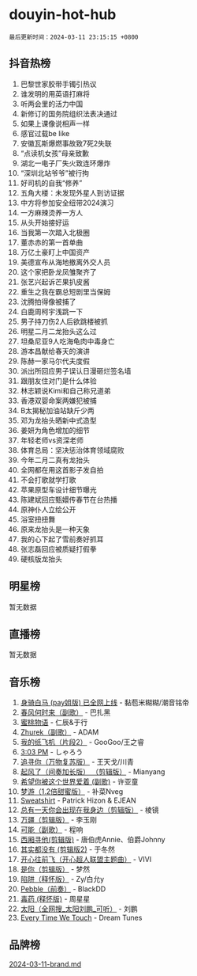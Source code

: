 # douyin-hot-hub

`最后更新时间：2024-03-11 23:15:15 +0800`

## 抖音热榜

1. 巴黎世家胶带手镯引热议
1. 谁发明的用英语打麻将
1. 听两会里的活力中国
1. 新修订的国务院组织法表决通过
1. 如果上课像说相声一样
1. 感官过载be like
1. 安徽瓦斯爆燃事故致7死2失联
1. “点读机女孩”母亲致歉
1. 湖北一电子厂失火致连环爆炸
1. “深圳北站爷爷”被行拘
1. 好司机的自我“修养”
1. 五角大楼：未发现外星人到访证据
1. 中方将参加安全纽带2024演习
1. 一方麻辣烫养一方人
1. 从头开始接好运
1. 当我第一次踏入北极圈
1. 董赤赤的第一首单曲
1. 万亿土豪盯上中国资产
1. 美德宣布从海地撤离外交人员
1. 这个家把卧龙凤雏聚齐了
1. 张艺兴起诉芒果扒皮酱
1. 重生之我在霸总短剧里当保姆
1. 沈腾拍得像被捕了
1. 白鹿周柯宇浅跳一下
1. 男子持刀伤2人后欲跳楼被抓
1. 明星二月二龙抬头这么过
1. 坦桑尼亚9人吃海龟肉中毒身亡
1. 游本昌献给春天的演讲
1. 陈赫一家马尔代夫度假
1. 派出所回应男子误认日漫砸烂签名墙
1. 跟朋友住对门是什么体验
1. 林志颖说Kimi和自己称兄道弟
1. 香港双婴命案两嫌犯被捕
1. B太揭秘加油站缺斤少两
1. 邓为龙抬头晒新中式造型
1. 姜妍为角色增加的细节
1. 年轻老师vs资深老师
1. 体育总局：坚决惩治体育领域腐败
1. 今年二月二真有龙抬头
1. 全网都在用这首影子发自拍
1. 不会打歌就学打歌
1. 苹果原型车设计细节曝光
1. 陈建斌回应甄嬛传春节在台热播
1. 原神仆人立绘公开
1. 浴室扭扭舞
1. 原来龙抬头是一种天象
1. 我的心下起了雪前奏好抓耳
1. 张志磊回应被质疑打假拳
1. 硬核版龙抬头

## 明星榜

暂无数据

## 直播榜

暂无数据

## 音乐榜

1. [身骑白马 (pay姐版) 已全网上线](https://sf5-hl-cdn-tos.douyinstatic.com/obj/tos-cn-ve-2774/oQLO5ZgLsFkaDhdIIveF2zUCgfweY0gWaH4AQG) - 黏苞米糊糊/潮音铭帝
1. [春风何时来（副歌）](https://sf5-hl-cdn-tos.douyinstatic.com/obj/tos-cn-ve-2774/ow7tbAiAWI2giBUrmu0hMMh3UYP3ZXdbDYiXd) - 巴扎黑
1. [蜜桃物语](https://sf5-hl-cdn-tos.douyinstatic.com/obj/tos-cn-ve-2774/oIhOSCZtIACtYU4XQkngiW9kCBfVD1Fz9IYeqL) - 仁辰&于行
1. [Zhurek（副歌）](https://sf3-cdn-tos.douyinstatic.com/obj/tos-cn-ve-2774/ooQm8FBZQDlf0btEYgVpCcSCQfrdJGBEKZYBGS) - ADAM
1. [我的纸飞机（片段2）](https://sf5-hl-cdn-tos.douyinstatic.com/obj/tos-cn-ve-2774/oM2ZrKcg2CD5AeRB2gkeXOFB1IxAGJdZPazYHf) - GooGoo/王之睿
1. [3:03 PM](https://sf6-cdn-tos.douyinstatic.com/obj/tos-cn-ve-2774/6dbc1e43a5424f1d8e026f901c4ecac6) - しゃろう
1. [追寻你（万物复苏版）](https://sf5-hl-cdn-tos.douyinstatic.com/obj/tos-cn-ve-2774/oYeAZJsbjIDit9APmBg8u6uDUQnHmoCf3gbo74) - 王天戈/川青
1. [起风了（间奏加长版） （剪辑版）](https://sf6-cdn-tos.douyinstatic.com/obj/tos-cn-ve-2774/8a927fdf26bc49e0ada58e80d57cf030) - Mianyang
1. [希望你被这个世界爱着 (副歌)](https://sf3-cdn-tos.douyinstatic.com/obj/tos-cn-ve-2774/oUHCmWQfZlE3QQBKBeD8rCFLpJzPgCpImhsxMt) - 许亚童
1. [梦游（1.2倍甜蜜版）](https://sf5-hl-cdn-tos.douyinstatic.com/obj/tos-cn-ve-2774/o4gyAUm8hwufoEABmwVIiQtHsFuGzAEEWtNMzo) - 补菜Nveg
1. [Sweatshirt](https://sf3-cdn-tos.douyinstatic.com/obj/tos-cn-ve-2774/oIljDAEhoLZWOUjICBfkC4Uzg1QB1BFgNfItyL) - Patrick Hizon & EJEAN
1. [总有一天你会出现在我身边（剪辑版）](https://sf6-cdn-tos.douyinstatic.com/obj/tos-cn-ve-2774/oMLsHwhWW7CYoAhoWB9EXUQIzNBsfAJxpAoxCU) - 棱镜
1. [万疆（剪辑版）](https://sf3-cdn-tos.douyinstatic.com/obj/tos-cn-ve-2774/ooG7oVgFlDTelKCjCsTTobQvbdtj1BBQXnfZd8) - 李玉刚
1. [可能（副歌）](https://sf5-hl-cdn-tos.douyinstatic.com/obj/tos-cn-ve-2774/cde1731888894259b333569393c2fb51) - 程响
1. [西厢寻他(剪辑版)](https://sf3-cdn-tos.douyinstatic.com/obj/tos-cn-ve-2774/oUsAVfAQKlRNxEv5qxvIB8o5qmIWUcXbzJKJhw) - 唐伯虎Annie、伯爵Johnny
1. [其实都没有 (剪辑版2)](https://sf5-hl-cdn-tos.douyinstatic.com/obj/tos-cn-ve-2774/oEBNQenHZtBhxYjGgUDQk0BCHTigQafgFlbQ7k) - 于冬然
1. [开心往前飞（开心超人联盟主题曲）](https://sf6-cdn-tos.douyinstatic.com/obj/tos-cn-ve-2774/9d8fb7c82cf1421fb93a9fe925275e0a) - VIVI
1. [是你（剪辑版）](https://sf6-cdn-tos.douyinstatic.com/obj/tos-cn-ve-2774/46019dae783c4c969944217fe1cfafc4) - 梦然
1. [陷阱（释怀版）](https://sf5-hl-cdn-tos.douyinstatic.com/obj/tos-cn-ve-2774/oE8C21LeZrzKLDFfQYgMzx4GAIHageG5IzayY7) - Zy/白允y
1. [Pebble（前奏）](https://sf5-hl-cdn-tos.douyinstatic.com/obj/tos-cn-ve-2774/5e6913036e674b34b92df6abd1361f00) - BlackDD
1. [毒药 (释怀版)](https://sf6-cdn-tos.douyinstatic.com/obj/tos-cn-ve-2774/oYILMEAzspdZBIzy4frJNB8ZHPHWAhiwowd4Ad) - 周星星
1. [太阳（全网搜_太阳刘鹏_可听）](https://sf5-hl-cdn-tos.douyinstatic.com/obj/tos-cn-ve-2774/ogWbyIQnlBFImVbeDocRdCIYtBHlbJXgfZMvgz) - 刘鹏
1. [Every Time We Touch](https://sf3-cdn-tos.douyinstatic.com/obj/tos-cn-ve-2774/ogN6lUKQeBBfEVhIOMikG1CcJjugxk1tztZyhP) - Dream Tunes

## 品牌榜

[2024-03-11-brand.md](2024-03-11-brand.md)
